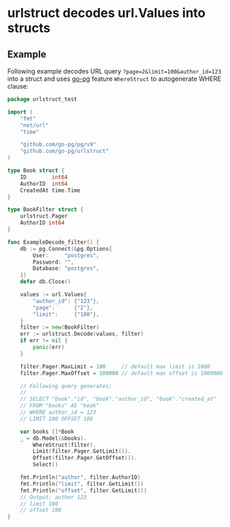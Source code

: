 # urlstruct decodes url.Values into structs

## Example

Following example decodes URL query `?page=2&limit=100&author_id=123` into a struct and uses [go-pg](https://github.com/go-pg/pg) feature `WhereStruct` to autogenerate WHERE clause:

```go
package urlstruct_test

import (
	"fmt"
	"net/url"
	"time"

	"github.com/go-pg/pg/v9"
	"github.com/go-pg/urlstruct"
)

type Book struct {
	ID        int64
	AuthorID  int64
	CreatedAt time.Time
}

type BookFilter struct {
	urlstruct.Pager
	AuthorID int64
}

func ExampleDecode_filter() {
	db := pg.Connect(&pg.Options{
		User:     "postgres",
		Password: "",
		Database: "postgres",
	})
	defer db.Close()

	values := url.Values{
		"author_id": {"123"},
		"page":      {"2"},
		"limit":     {"100"},
	}
	filter := new(BookFilter)
	err := urlstruct.Decode(values, filter)
	if err != nil {
		panic(err)
	}

	filter.Pager.MaxLimit = 100     // default max limit is 1000
	filter.Pager.MaxOffset = 100000 // default max offset is 1000000

	// Following query generates:
	//
	// SELECT "book"."id", "book"."author_id", "book"."created_at"
	// FROM "books" AS "book"
	// WHERE author_id = 123
	// LIMIT 100 OFFSET 100

	var books []*Book
	_ = db.Model(&books).
		WhereStruct(filter).
		Limit(filter.Pager.GetLimit()).
		Offset(filter.Pager.GetOffset()).
		Select()

	fmt.Println("author", filter.AuthorID)
	fmt.Println("limit", filter.GetLimit())
	fmt.Println("offset", filter.GetLimit())
	// Output: author 123
	// limit 100
	// offset 100
}
```
